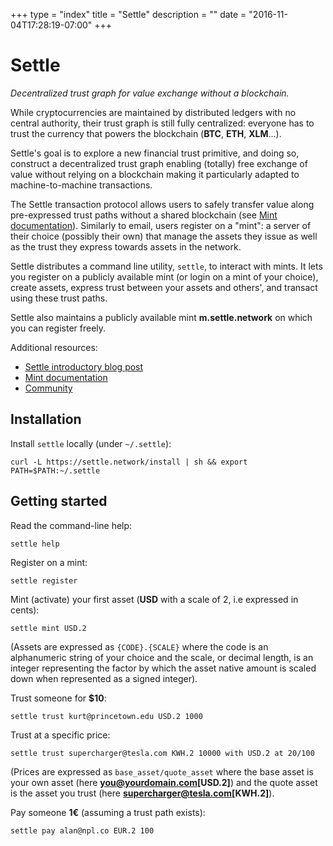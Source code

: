 +++
type = "index"
title = "Settle"
description = ""
date = "2016-11-04T17:28:19-07:00"
+++
# Settle

*Decentralized trust graph for value exchange without a blockchain.*

While cryptocurrencies are maintained by distributed ledgers with no central
authority, their trust graph is still fully centralized: everyone has to trust
the currency that powers the blockchain (**BTC**, **ETH**, **XLM**...).

Settle's goal is to explore a new financial trust primitive, and doing so,
construct a decentralized trust graph enabling (totally) free exchange of value
without relying on a blockchain making it particularly adapted to
machine-to-machine transactions.

The Settle transaction protocol allows users to safely transfer value along
pre-expressed trust paths without a shared blockchain (see [Mint
documentation](/documentation)). Similarly to email, users register on
a "mint": a server of their choice (possibly their own) that manage the assets
they issue as well as the trust they express towards assets in the network.

Settle distributes a command line utility, `settle`, to interact with mints. It
lets you register on a publicly available mint (or login on a mint of your
choice), create assets, express trust between your assets and others', and
transact using these trust paths.

Settle also maintains a publicly available mint **m.settle.network** on which you
can register freely.

Additional resources:

- [Settle introductory blog post](posts/intro)
- [Mint documentation](documentation)
- [Community](community)

## Installation

Install `settle` locally (under `~/.settle`):
```
curl -L https://settle.network/install | sh && export PATH=$PATH:~/.settle
```
## Getting started

Read the command-line help:
```
settle help
```

Register on a mint:
```
settle register
```

Mint (activate) your first asset (**USD** with a scale of 2, i.e expressed in cents):
```
settle mint USD.2
```
(Assets are expressed as `{CODE}.{SCALE}` where the code is an alphanumeric
string of your choice and the scale, or decimal length, is an integer
representing the factor by which the asset native amount is scaled down when
represented as a signed integer).

Trust someone for **$10**:
```
settle trust kurt@princetown.edu USD.2 1000
```

Trust at a specific price:
```
settle trust supercharger@tesla.com KWH.2 10000 with USD.2 at 20/100
```
(Prices are expressed as `base_asset/quote_asset` where the base asset is your
own asset (here **you@yourdomain.com[USD.2]**) and the quote asset is the asset
you trust (here **supercharger@tesla.com[KWH.2]**).


Pay someone **1€** (assuming a trust path exists):
```
settle pay alan@npl.co EUR.2 100
```
